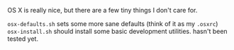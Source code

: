 OS X is really nice, but there are a few tiny things I don't care for.

`osx-defaults.sh` sets some more sane defaults (think of it as my `.osxrc`)
`osx-install.sh` should install some basic development utilities. hasn't been tested yet.
